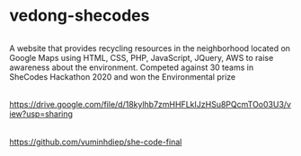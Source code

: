 # vedong-shecodes
######
A website that provides recycling resources in the neighborhood located on Google Maps using HTML, CSS, PHP, JavaScript, JQuery, AWS to raise awareness about the environment. Competed against 30 teams in SheCodes Hackathon 2020 and won the Environmental prize 
######
https://drive.google.com/file/d/18kylhb7zmHHFLkIJzHSu8PQcmTOo03U3/view?usp=sharing
######
https://github.com/vuminhdiep/she-code-final
